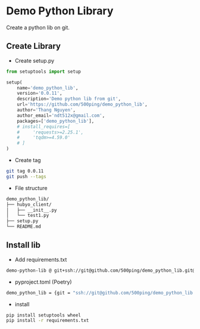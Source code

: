 # Demo Python Library

Create a python lib on git.

## Create Library

- Create setup.py

```python
from setuptools import setup

setup(
    name='demo_python_lib',
    version='0.0.11',
    description='Demo python lib from git',
    url='https://github.com/500ping/demo_python_lib',
    author='Thang Nguyen',
    author_email='ndt512x@gmail.com',
    packages=['demo_python_lib'],
    # install_requires=[
    #     'requests>=2.25.1',
    #     'tqdm>=4.59.0'
    # ]
)
```
- Create tag 
```bash
git tag 0.0.11
git push --tags
```
- File structure
```bash
demo_python_lib/
├── hubyo_client/
│   ├── __init__.py
│   └── test1.py
├── setup.py
└── README.md
```

## Install lib
- Add requirements.txt

```bash
demo-python-lib @ git+ssh://git@github.com/500ping/demo_python_lib.git@0.0.11
```
- pyproject.toml (Poetry)
```bash
demo_python_lib = {git = "ssh://git@github.com/500ping/demo_python_lib.git", rev = "0.0.11"}
```
- install 
```bash
pip install setuptools wheel
pip install -r requirements.txt
```
